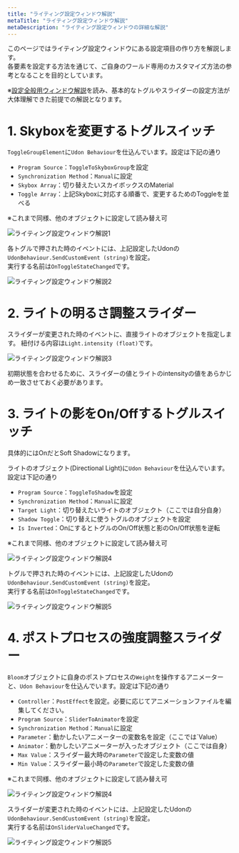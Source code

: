 ```yaml
---
title: "ライティング設定ウィンドウ解説"
metaTitle: "ライティング設定ウィンドウ解説"
metaDescription: "ライティング設定ウィンドウの詳細な解説"
---
```


このページではライティング設定ウィンドウにある設定項目の作り方を解説します。  
各要素を設定する方法を通じて、ご自身のワールド専用のカスタマイズ方法の参考となることを目的としています。

※[設定全般用ウィンドウ解説](/setup/1-ConfigWindow)を読み、基本的なトグルやスライダーの設定方法が大体理解できた前提での解説となります。

# 1. Skyboxを変更するトグルスイッチ

`ToggleGroupElement`に`Udon Behaviour`を仕込んでいます。設定は下記の通り
- `Program Source`：`ToggleToSkyboxGroup`を設定
- `Synchronization Method`：`Manual`に設定
- `Skybox Array`：切り替えたいスカイボックスのMaterial
- `Toggle Array`：上記Skyboxに対応する順番で、変更するためのToggleを並べる

※これまで同様、他のオブジェクトに設定して読み替え可

![ライティング設定ウィンドウ解説1](/udon-extra-menu-kit/image/setup/4-1.png)

各トグルで押された時のイベントには、上記設定したUdonの`UdonBehaviour.SendCustomEvent (string)`を設定。  
実行する名前は`OnToggleStateChanged`です。

![ライティング設定ウィンドウ解説2](/udon-extra-menu-kit/image/setup/4-2.png)

# 2. ライトの明るさ調整スライダー

スライダーが変更された時のイベントに、直接ライトのオブジェクトを指定します。
紐付ける内容は`Light.intensity (float)`です。  

![ライティング設定ウィンドウ解説3](/udon-extra-menu-kit/image/setup/4-3.png)

初期状態を合わせるために、スライダーの値とライトのintensityの値をあらかじめ一致させておく必要があります。

# 3. ライトの影をOn/Offするトグルスイッチ

具体的にはOnだとSoft Shadowになります。

ライトのオブジェクト(Directional Light)に`Udon Behaviour`を仕込んでいます。設定は下記の通り
- `Program Source`：`ToggleToShadow`を設定
- `Synchronization Method`：`Manual`に設定
- `Target Light`：切り替えたいライトのオブジェクト（ここでは自分自身）
- `Shadow Toggle`：切り替えに使うトグルのオブジェクトを設定
- `Is Inverted`：OnにするとトグルのOn/Off状態と影のOn/Off状態を逆転

※これまで同様、他のオブジェクトに設定して読み替え可

![ライティング設定ウィンドウ解説4](/udon-extra-menu-kit/image/setup/4-4.png)

トグルで押された時のイベントには、上記設定したUdonの`UdonBehaviour.SendCustomEvent (string)`を設定。  
実行する名前は`OnToggleStateChanged`です。

![ライティング設定ウィンドウ解説5](/udon-extra-menu-kit/image/setup/4-5.png)

# 4. ポストプロセスの強度調整スライダー

`Bloom`オブジェクトに自身のポストプロセスの`Weight`を操作するアニメーターと、`Udon Behaviour`を仕込んでいます。設定は下記の通り
- `Controller`：`PostEffect`を設定。必要に応じてアニメーションファイルを編集してください。
- `Program Source`：`SliderToAnimator`を設定
- `Synchronization Method`：`Manual`に設定
- `Parameter`：動かしたいアニメーターの変数名を設定（ここでは`Value）
- `Animator`：動かしたいアニメーターが入ったオブジェクト（ここでは自身）
- `Max Value`：スライダー最大時の`Parameter`で設定した変数の値
- `Min Value`：スライダー最小時の`Parameter`で設定した変数の値

※これまで同様、他のオブジェクトに設定して読み替え可

![ライティング設定ウィンドウ解説4](/udon-extra-menu-kit/image/setup/4-6.png)

スライダーが変更された時のイベントには、上記設定したUdonの`UdonBehaviour.SendCustomEvent (string)`を設定。  
実行する名前は`OnSliderValueChanged`です。

![ライティング設定ウィンドウ解説5](/udon-extra-menu-kit/image/setup/4-7.png)
